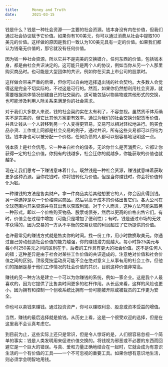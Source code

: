 ```yaml
---
title:      Money and Truth
date:       2021-03-15
---
```


钱是什么？钱是一种社会资源——主要的社会资源。钱本身没有内在价值，但我们通过社会协议赋予它价值。如果你有100美元，你可以通过消费从社会中提取100美元的价值。这样做的原因是我们一致认为100美元具有一定的价值。如果我们都认为钱毫无价值的，那它就没有任何价值。

因为钱一种社会资源，所以它并不是完美的交换媒介。任何东西的价值，包括钱本身，都是由社会共识决定的。这可能只是两个人的协议，例如当你从另一个人那里购买商品时。也可能是大型团体的共识，例如你在买卖上市公司的股票时。

这样做会带来严重的后果，但你可以自由地选择退出钱的社会契约。大多数人会觉得这是完全不切实际的，不过这是可行的。然而，如果你仍然想利用社会资源，就需要根据具体情况创建自己的社交契约。这可能包括以物易物或其他形式的交换，也可能涉及利用人际关系来满足你的社会需求。

对于我们大多数人来说，钱的社会契约实在太有利了，不容忽视。虽然货币体系确实不是完美的，但它比其他方案更有效率。通过为我们的社会交换分配货币价值，并且让钱从一个人转移到另一个人变得更容易，交易可以相对轻松地进行。购买食品杂货、工作或上网都是社会交易的例子，通过共识，所有这些交易都可以归结为钱。钱本身也可以被分配一个价格，任何负债的人都可以很容易地证明这一点。

钱本质上是社会信用。它一种来自社会的借条，无论你什么是否消费它，它都让你获得一定的社会价值。你拥有的钱越多，社会迁你的就越多，你能获取的价值也就越多。

现在让我们思考一下赚钱意味着什么。既然钱是一种社会资源，赚钱就意味着获取更多这种资源。当你花钱时，你将钱转化为价值。但是当你赚钱时，你会将价值转化为钱。

一种赚钱的方法是售卖财产。拿一件商品卖给其他想要它的人，你会因此得到钱。另一种选择是以一个价格购买商品，然后以高于成本的价格出售它们。各大公司在全球范围内开采资源并将其出售以获取利润。对于个人而言，这种方法可能采取另一种形式，即以一个价格购买物品、股票或债券，然后以更高的价格出售它们。有时，价值会在过程中增加（可能只是增加了便利性）；有时，钱是通过市场的无效率获得的，因为交易的一方从不平衡的交易获取的利润超过了它所提供的价值。

也许最常见的赚钱方式就是售卖你的时间。找一份工作，用小时数换取美元。你通过自己劳动创造社会价值的能力越强，你的赚钱潜力就越大。每小时挣25美元与每小时250美元之间的区别在于，后者的工作具有更大的社会价值。这不是任何人的错；这种差异是由于社会对某些工作价值的共识造成的。注意绝对价值和社会价值之间的区别。顶级竞技运动员可能不会在绝对意义上从事有用的社会工作，但他们的报酬是基于他们工作情况的社会价值的共识，目前这种价值非常高。

赚钱的另一种方法是建立一个可以为你赚钱的系统，例如一家企业。这是我个人最喜欢的，因为它提供了比售卖时间更多的杠杆作用。从长远来看，这样的风险也更小，因为拥有和控制一个创收系统比拥有一份可能被开除或被裁员的工作更为安全。

你也可以卖钱来赚钱。通过投资资产，你可以赚取利息、股息或资本受益的增值。

当然，赚钱的最后选择就是偷钱。从历史上看，这是一个很受欢迎的选择，但是在这里我不会认真考虑它。

到目前为止，这些实际上还只是常识，但是令人惊讶的是，人们很容易忽视一个简单的事实：钱是人类发明用来促进价值交换的。将钱视为邪恶或不必要的东西而回避它是一个巨大的错误。与真、爱和力量正确地结合在一起时，它就会成为有意识生活的一个有价值的工具——一个不可忽视的重要工具。如果你想有意识地生活，则必须学会明智地用钱。
